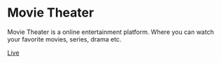 # Movie Theater

Movie Theater is a online entertainment platform. Where you can watch your favorite movies, series, drama etc.

<a href="https://movie-theater-web.web.app/">Live</a>
